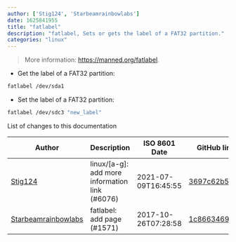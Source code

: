 ```yaml
---
author: ['Stig124', 'Starbeamrainbowlabs']
date: 1625841955
title: "fatlabel"
description: "fatlabel, Sets or gets the label of a FAT32 partition."
categories: "linux"
---
```

> More information: <https://manned.org/fatlabel>.

- Get the label of a FAT32 partition:

```bash
fatlabel /dev/sda1
```

- Set the label of a FAT32 partition:

```bash
fatlabel /dev/sdc3 "new_label"
```
List of changes to this documentation


Author | Description | ISO 8601 Date | GitHub link
------|-----|-----|-----
[Stig124](mailto:stigpro@outlook.fr) | linux/[a-g]: add more information link (#6076) | 2021-07-09T16:45:55 | [3697c62b5e5c](https://github.com/tldr-pages/tldr/commit/3697c62b5e5cd9bae7a99c591cb81d1ddcfbf792)
[Starbeamrainbowlabs](mailto:sbrl@starbeamrainbowlabs.com) | fatlabel: add page (#1571) | 2017-10-26T07:28:58 | [1c8663469135](https://github.com/tldr-pages/tldr/commit/1c8663469135516f7db93393d26afb7c5fae2a80)

